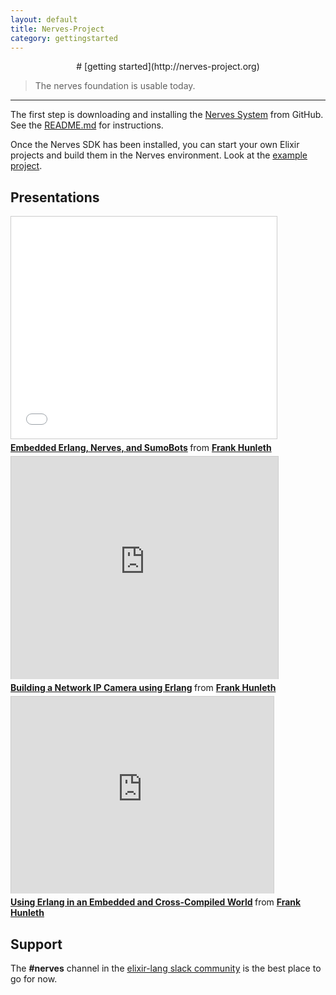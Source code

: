 ```yaml
---
layout: default
title: Nerves-Project
category: gettingstarted
---
```

<center>
# [getting started](http://nerves-project.org)
</center>

> The nerves foundation is usable today.

<hr/>

The first step is downloading and installing the [Nerves
System](https://github.com/nerves-project/nerves-system-br) from GitHub. See the
[README.md](https://github.com/nerves-project/nerves-system-br/blob/master/README.md)
for instructions.

Once the Nerves SDK has been installed, you can start your own Elixir projects
and build them in the Nerves environment. Look at the [example
project](https://github.com/nerves-project/nerves-examples).

## Presentations

<iframe src="//www.slideshare.net/slideshow/embed_code/46381503" width="425"
height="355" frameborder="0" marginwidth="0" marginheight="0" scrolling="no"
style="border:1px solid #CCC; border-width:1px; margin-bottom:5px; max-width:
100%;" allowfullscreen> </iframe> <div style="margin-bottom:5px"> <strong> <a
href="//www.slideshare.net/fhunleth/embedded-erlang-nerves" title="Embedded
Erlang, Nerves, and SumoBots" target="_blank">Embedded Erlang, Nerves, and
SumoBots</a> </strong> from <strong><a href="//www.slideshare.net/fhunleth"
target="_blank">Frank Hunleth</a></strong> </div>

<iframe src="http://www.slideshare.net/slideshow/embed_code/32062475"
width="427" height="356" frameborder="0" marginwidth="0" marginheight="0"
scrolling="no" style="border:1px solid #CCC; border-width:1px 1px 0;
margin-bottom:5px; max-width: 100%;" allowfullscreen> </iframe> <div
style="margin-bottom:5px"> <strong> <a
href="https://www.slideshare.net/fhunleth/building-a-network-ip-camera-using-erlang"
title="Building a Network IP Camera using Erlang" target="_blank">Building a
Network IP Camera using Erlang</a> </strong> from <strong><a
href="http://www.slideshare.net/fhunleth" target="_blank">Frank
Hunleth</a></strong> </div>

<iframe src="http://www.slideshare.net/slideshow/embed_code/29000661"
width="420" height="315" frameborder="0" marginwidth="0" marginheight="0"
scrolling="no" style="border:1px solid #CCC;border-width:1px 1px
0;margin-bottom:5px" allowfullscreen> </iframe> <div style="margin-bottom:5px">
<strong> <a href="https://www.slideshare.net/fhunleth/erlangdc-2013"
title="Using Erlang in an Embedded and Cross-Compiled World"
target="_blank">Using Erlang in an Embedded and Cross-Compiled World</a>
</strong> from <strong><a href="http://www.slideshare.net/fhunleth"
target="_blank">Frank Hunleth</a></strong> </div>

## Support

The __#nerves__ channel in the [elixir-lang slack
community](https://elixir-slackin.herokuapp.com/) is the best place to go for
now.

